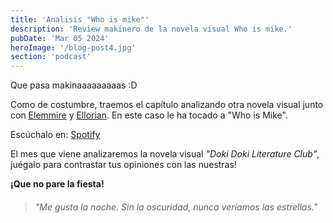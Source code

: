 ```yaml
---
title: 'Analisis "Who is mike"'
description: 'Review makinero de la novela visual Who is mike.'
pubDate: 'Mar 05 2024'
heroImage: '/blog-post4.jpg'
section: 'podcast'
---
```


Que pasa makinaaaaaaaaas :D

Como de costumbre, traemos el capítulo analizando otra novela visual junto con <a href="https://www.instagram.com/elemmire1988?utm_source=qr&igsh=MWgwcm84ZmxwaDVmYQ%3D%3D" target="_blank">Elemmire</a> y <a href="https://www.youtube.com/@ellorian_audiolibros" target="_blank">Ellorian</a>. En este caso le ha tocado a "Who is Mike".

Escúchalo en:
<a href="https://open.spotify.com/episode/51CFkPLezLVSdQyyV7M04I?si=PPA0ZWoTRdKEEy_Fp-SjoA" target="_blank">Spotify</a>


El mes que viene analizaremos la novela visual _"Doki Doki Literature Club"_, juégalo para contrastar tus opiniones con las nuestras!

**¡Que no pare la fiesta!**

> ###### "Me gusta la noche. Sin la oscuridad, nunca veríamos las estrellas."

